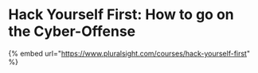 # Hack Yourself First: How to go on the Cyber-Offense

{% embed url="https://www.pluralsight.com/courses/hack-yourself-first" %}



